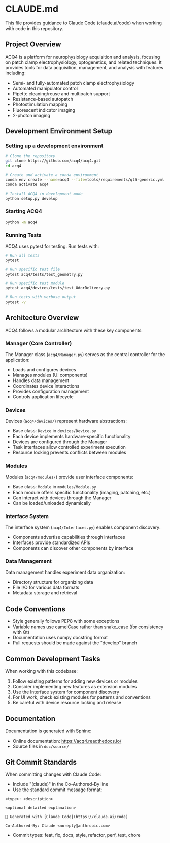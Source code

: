 # CLAUDE.md

This file provides guidance to Claude Code (claude.ai/code) when working with code in this repository.

## Project Overview

ACQ4 is a platform for neurophysiology acquisition and analysis, focusing on patch clamp electrophysiology, optogenetics, and related techniques. It provides tools for data acquisition, management, and analysis with features including:

- Semi- and fully-automated patch clamp electrophysiology
- Automated manipulator control
- Pipette cleaning/reuse and multipatch support
- Resistance-based autopatch
- Photostimulation mapping
- Fluorescent indicator imaging
- 2-photon imaging

## Development Environment Setup

### Setting up a development environment

```bash
# Clone the repository
git clone https://github.com/acq4/acq4.git
cd acq4

# Create and activate a conda environment
conda env create --name=acq4 --file=tools/requirements/qt5-generic.yml
conda activate acq4

# Install ACQ4 in development mode
python setup.py develop
```

### Starting ACQ4

```bash
python -m acq4
```

### Running Tests

ACQ4 uses pytest for testing. Run tests with:

```bash
# Run all tests
pytest

# Run specific test file
pytest acq4/tests/test_geometry.py

# Run specific test module
pytest acq4/devices/tests/test_OdorDelivery.py

# Run tests with verbose output
pytest -v
```

## Architecture Overview

ACQ4 follows a modular architecture with these key components:

### Manager (Core Controller)

The Manager class (`acq4/Manager.py`) serves as the central controller for the application:
- Loads and configures devices
- Manages modules (UI components)
- Handles data management
- Coordinates device interactions
- Provides configuration management
- Controls application lifecycle

### Devices

Devices (`acq4/devices/`) represent hardware abstractions:
- Base class: `Device` in `devices/Device.py`
- Each device implements hardware-specific functionality
- Devices are configured through the Manager
- Task interfaces allow controlled experiment execution
- Resource locking prevents conflicts between modules

### Modules

Modules (`acq4/modules/`) provide user interface components:
- Base class: `Module` in `modules/Module.py`
- Each module offers specific functionality (imaging, patching, etc.)
- Can interact with devices through the Manager
- Can be loaded/unloaded dynamically

### Interface System

The interface system (`acq4/Interfaces.py`) enables component discovery:
- Components advertise capabilities through interfaces
- Interfaces provide standardized APIs
- Components can discover other components by interface

### Data Management

Data management handles experiment data organization:
- Directory structure for organizing data
- File I/O for various data formats
- Metadata storage and retrieval

## Code Conventions

- Style generally follows PEP8 with some exceptions
- Variable names use camelCase rather than snake_case (for consistency with Qt)
- Documentation uses numpy docstring format
- Pull requests should be made against the "develop" branch

## Common Development Tasks

When working with this codebase:

1. Follow existing patterns for adding new devices or modules
2. Consider implementing new features as extension modules
3. Use the Interface system for component discovery
4. For UI work, check existing modules for patterns and conventions
5. Be careful with device resource locking and release

## Documentation

Documentation is generated with Sphinx:
- Online documentation: https://acq4.readthedocs.io/
- Source files in `doc/source/`

## Git Commit Standards

When committing changes with Claude Code:
- Include "(claude)" in the Co-Authored-By line
- Use the standard commit message format:
```
<type>: <description>

<optional detailed explanation>

🤖 Generated with [Claude Code](https://claude.ai/code)

Co-Authored-By: Claude <noreply@anthropic.com>
```
- Commit types: feat, fix, docs, style, refactor, perf, test, chore